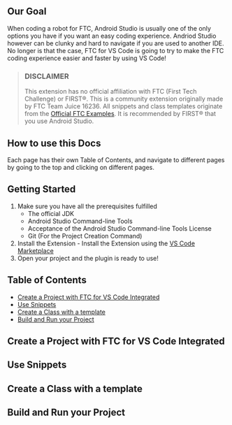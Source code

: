## Our Goal
When coding a robot for FTC, Android Studio is usually one of the only options you have if you want an easy coding experience. Andriod Studio however can be clunky and hard to navigate if you are used to another IDE. No longer is that the case, FTC for VS Code is going to try to make the FTC coding experience easier and faster by using VS Code!

> ### **DISCLAIMER**
>
> This extension has no official affiliation with FTC (First Tech Challenge) or FIRST®. This is a community extension originally made by FTC Team Juice 16236. All snippets and class templates originate from the [Official FTC Examples](https://github.com/FIRST-Tech-Challenge/FtcRobotController/tree/master/FtcRobotController/src/main/java/org/firstinspires/ftc/robotcontroller/external/samples). It is recommended by FIRST® that you use Android Studio.

## How to use this Docs
Each page has their own Table of Contents, and navigate to different pages by going to the top and clicking on different pages.

## Getting Started
1. Make sure you have all the prerequisites fulfilled
   - The official JDK
   - Android Studio Command-line Tools
   - Acceptance of the Android Studio Command-line Tools License
   - Git (For the Project Creation Command) 
2. Install the Extension - Install the Extension using the [VS Code Marketplace](https://marketplace.visualstudio.com/items?itemName=Juice16236.ftc-for-vs-code&ssr=false#overview)
3. Open your project and the plugin is ready to use!

## Table of Contents
- [Create a Project with FTC for VS Code Integrated](#Create-a-Project-with-FTC-for-VS-Code-Integrated)
- [Use Snippets](#Use-Snippets)
- [Create a Class with a template](#Create-a-Class-with-a-template)
- [Build and Run your Project](#Build-and-Run-your-Project)

## Create a Project with FTC for VS Code Integrated

## Use Snippets

## Create a Class with a template

## Build and Run your Project